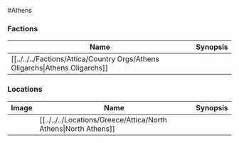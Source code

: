 #Athens 
### Factions

| Name | Synopsis |
| --- | --- |
| [[../../../Factions/Attica/Country Orgs/Athens Oligarchs\|Athens Oligarchs]] | |

### Locations

| Image | Name | Synopsis |
| --- | --- | --- |
| | [[../../../Locations/Greece/Attica/North Athens\|North Athens]] | |
